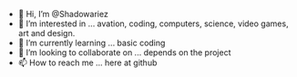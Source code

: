 - 👋 Hi, I’m @Shadowariez
- 👀 I’m interested in ... avation, coding, computers, science, video games, art and design.
- 🌱 I’m currently learning ... basic coding
- 💞️ I’m looking to collaborate on ... depends on the project
- 📫 How to reach me ... here at github

<!---
Shadowariez/Shadowariez is a ✨ special ✨ repository because its `README.md` (this file) appears on your GitHub profile.
You can click the Preview link to take a look at your changes.
--->

